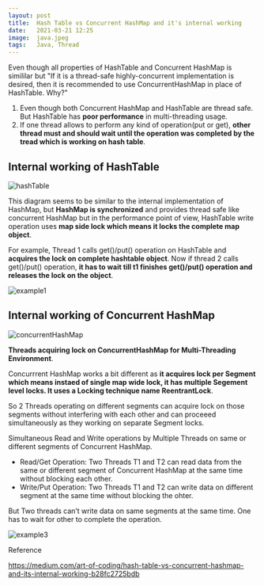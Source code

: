 ```yaml
---
layout: post 
title:  Hash Table vs Concurrent HashMap and it's internal working
date:   2021-03-21 12:25
image:  java.jpeg
tags:   Java, Thread
---
```


Even though all properties of HashTable and Concurrent HashMap is simililar but "If it is a thread-safe highly-concurrent implementation is desired, then it is recommended to use ConcurrentHashMap in place of HashTable. Why?"

1. Even though both Concurrent HashMap and HashTable are thread safe. But HashTable has **poor performance** in multi-threading usage.
2. If one thread allows to perform any kind of operation(put or get), **other thread must and should wait until the operation was completed by the tread which is working on hash table**.

## Internal working of HashTable

![hashTable](https://miro.medium.com/max/1400/0*-bIUqhJOlSkJuw6m.png)

This diagram seems to be similar to the internal implementation of HashMap, but **HashMap is synchronized** and provides thread safe like concurrent HashMap but in the performance point of view, HashTable write operation uses **map side lock which means it locks the complete map object**.

For example, Thread 1 calls get()/put() operation on HashTable and **acquires the lock on complete hashtable object**. Now if thread 2 calls get()/put()  operation, **it has to wait till t1 finishes get()/put() operation and releases the lock on the object**.

![example1](https://miro.medium.com/max/2000/0*BmTbmUY8YXD1v365.png)

## Internal working of Concurrent HashMap

![concurrentHashMap](https://miro.medium.com/max/2000/0*qO64Hu9t5mBN7T4f.png)

**Threads acquiring lock on ConcurrentHashMap for Multi-Threading Environment**.

Concurrrent HashMap works a bit different as **it acquires lock per Segment which means instaed of single map wide lock, it has multiple Segement level locks. It uses a Locking technique name ReentrantLock**.

So 2 Threads operating on different segments can acquire lock on those segments without interfering with each other and can proceeed simultaneously as they working on separate Segment locks.

Simultaneous Read and Write operations by Multiple Threads on same or different segments of Concurrent HashMap.

* Read/Get Operation: Two Threads T1 and T2 can read data from the same or different segment of Concurrent HashMap at the same time without blocking each other.
* Write/Put Operation: Two Threads T1 and T2 can write data on different segment at the same time without blocking the ohter.

But Two threads can’t write data on same segments at the same time. One has to wait for other to complete the operation.

![example3](https://miro.medium.com/max/2000/0*EIGQ5ZqOcj-pIgKZ.png)

Reference

<https://medium.com/art-of-coding/hash-table-vs-concurrent-hashmap-and-its-internal-working-b28fc2725bdb>
